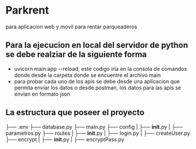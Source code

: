 # Parkrent
para aplicacion web y movil para rentar parqueaderos

## Para la ejecucion en local del servidor de python se debe realziar de la siguiente forma
* uvicorn main:app --reload;  este codigo iria en la consola de comandos donde desde la carpeta donde se encuentre el archivo main
* para probar cada uno de los apis se debe desde una aplicacion que permita enviar los datos o desde postman, los datos para las apis se envian en formato json

## La estructura que poseer el proyecto
├── .env
├── database.py
├── main.py
├── config
|    ├── __init__.py
|    ├── parametros.py
├── routes
|    ├── __init__.py
|    ├── login.py
|    ├── createUser.py
├── encrypt
|    ├── __init__.py
|    ├── encryptPass.py
